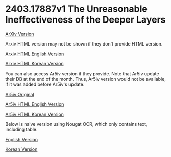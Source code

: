 # 2403.17887v1 The Unreasonable Ineffectiveness of the Deeper Layers

[ArXiv Version](https://arxiv.org/abs/2403.17887v1)

Arxiv HTML version may not be shown if they don't provide HTML version.

[Arxiv HTML English Version](https://raw.githack.com/kh-kim/arxiv-translator/master/papers/2403.17887v1/paper.raw.en.html)

[Arxiv HTML Korean Version](https://raw.githack.com/kh-kim/arxiv-translator/master/papers/2403.17887v1/paper.raw.ko.html)

You can also access Ar5iv version if they provide.
Note that Ar5iv update their DB at the end of the month.
Thus, Ar5iv version would not be available, if it was added before Ar5iv's update.

[Ar5iv Original](https://ar5iv.org/abs/2403.17887v1)

[Ar5iv HTML English Version](https://raw.githack.com/kh-kim/arxiv-translator/master/papers/2403.17887v1/paper.ar5iv.en.html)

[Ar5iv HTML Korean Version](https://raw.githack.com/kh-kim/arxiv-translator/master/papers/2403.17887v1/paper.ar5iv.ko.html)

Below is naive version using Nougat OCR, which only contains text, including table.

[English Version](https://raw.githack.com/kh-kim/arxiv-translator/master/papers/2403.17887v1/paper.en.html)

[Korean Version](https://raw.githack.com/kh-kim/arxiv-translator/master/papers/2403.17887v1/paper.ko.html)